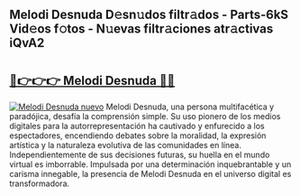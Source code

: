 ## Melodi Desnuda D𝚎sn𝚞dos filtr𝚊dos - Parts-6kS Vid𝚎os f𝚘tos - N𝚞evas filtr𝚊ciones atr𝚊ctivas iQvA2

# <h2><a href="http://mb90c8.tromn.icu/?c=Melodi+Desnuda">🔗👉👉👉 Melodi Desnuda 🔗🔗</a></h2>

[![Melodi Desnuda nuevo](https://i.imgur.com/pEAQMta.gif)](http://mb90c8.tromn.icu/?c=Melodi+Desnuda)
Melodi Desnuda, una persona multifacética y paradójica, desafía la comprensión simple. Su uso pionero de los medios digitales para la autorrepresentación ha cautivado y enfurecido a los espectadores, encendiendo debates sobre la moralidad, la expresión artística y la naturaleza evolutiva de las comunidades en línea. Independientemente de sus decisiones futuras, su huella en el mundo virtual es imborrable. Impulsada por una determinación inquebrantable y un carisma innegable, la presencia de Melodi Desnuda en el universo digital es transformadora.
